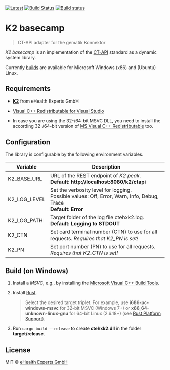 [![Latest](https://img.shields.io/github/release/eHealthExperts/k2-basecamp.svg?label=latest)](https://github.com/eHealthExperts/k2-basecamp/releases/latest) [![Build Status](https://travis-ci.org/eHealthExperts/k2-basecamp.svg?branch=master)](https://travis-ci.org/eHealthExperts/k2-basecamp) [![Build status](https://ci.appveyor.com/api/projects/status/mr7hc26i3nvddi04/branch/master?svg=true)](https://ci.appveyor.com/project/ChriFo/k2-basecamp/branch/master)


# K2 basecamp

> CT-API adapter for the gematik Konnektor

*K2 basecamp* is an implementation of the [CT-API](doc/CTAPI.pdf) standard as a dynamic system library.

Currently [builds](https://github.com/eHealthExperts/k2-basecamp/releases/latest) are available for Microsoft Windows (x86) and (Ubuntu) Linux.


## Requirements

* [**K2**](http://k2.ehealthexperts.de/) from eHealth Experts GmbH
* [Visual C++ Redistributable for Visual Studio](https://www.microsoft.com/en-US/download/details.aspx?id=48145)

* In case you are using the 32-/64-bit MSVC DLL, you need to install the according 32-/64-bit version of [MS Visual C++ Redistributable](https://www.microsoft.com/de-de/download/details.aspx?id=48145) too.


## Configuration

The library is configurable by the following environment variables.

| Variable     | Description                              |
| ------------ | ---------------------------------------- |
| K2_BASE_URL  | URL of the REST endpoint of *K2 peak*.<br/>**Default: http://localhost:8080/k2/ctapi** <br/> |
| K2_LOG_LEVEL | Set the verbosity level for logging.<br/>Possible values: Off, Error, Warn, Info, Debug, Trace<br/>**Default: Error** |
| K2_LOG_PATH  | Target folder of the log file ctehxk2.log.<br/>**Default: Logging to STDOUT** |
| K2_CTN       | Set card terminal number (CTN) to use for all requests. *Requires that K2_PN is set!* |
| K2_PN        | Set port number (PN) to use for all requests. *Requires that K2_CTN is set!* |


## Build (on Windows)

1. Install a *MSVC*, e.g., by installing the [Microsoft Visual C++ Build Tools](http://landinghub.visualstudio.com/visual-cpp-build-tools).

2. Install [Rust](https://www.rust-lang.org).

   > Select the desired target triplet. For example, use **i686-pc-windows-msvc** for 32-bit MSVC (Windows 7+) or **x86_64-unknown-linux-gnu** for 64-bit Linux (2.6.18+) (see [Rust Platform Support](https://forge.rust-lang.org/platform-support.html)).

3. Run `cargo build —-release`  to create **ctehxk2.dll** in the folder **target/release**. 


## License

MIT © [eHealth Experts GmbH](http://ehealthexperts.de)
